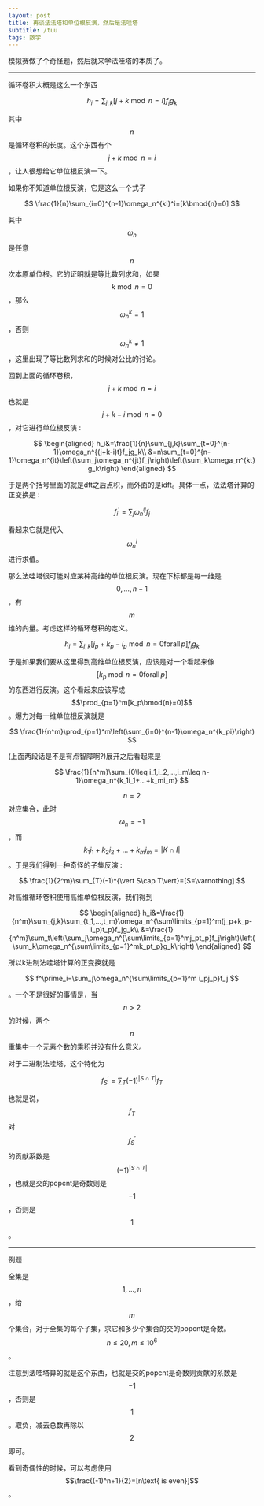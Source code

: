 ```yaml
---
layout: post
title: 再谈法法塔和单位根反演，然后是法哇塔
subtitle: /tuu
tags: 数学
---
```


模拟赛做了个奇怪题，然后就来学法哇塔的本质了。

-----

循环卷积大概是这么一个东西

$$
h_i=\sum_{j,k}[j+k\bmod{n}=i]f_jg_k
$$

其中$$n$$是循环卷积的长度。这个东西有个$$j+k\bmod{n}=i$$，让人很想给它单位根反演一下。

如果你不知道单位根反演，它是这么一个式子

$$
\frac{1}{n}\sum_{i=0}^{n-1}\omega_n^{ki}^i=[k\bmod{n}=0]
$$

其中$$\omega_n$$是任意$$n$$次本原单位根。它的证明就是等比数列求和，如果$$k\bmod{n}=0$$，那么$$\omega_n^k=1$$，否则$$\omega_n^k\neq 1$$，这里出现了等比数列求和的时候对公比的讨论。

回到上面的循环卷积，$$j+k\bmod{n}=i$$也就是$$j+k-i\bmod{n}=0$$，对它进行单位根反演 : 

$$
\begin{aligned}
h_i&=\frac{1}{n}\sum_{j,k}\sum_{t=0}^{n-1}\omega_n^{(j+k-i)t}f_jg_k\\
&=n\sum_{t=0}^{n-1}\omega_n^{it}\left(\sum_j\omega_n^{jt}f_j\right)\left(\sum_k\omega_n^{kt}g_k\right)
\end{aligned}
$$

于是两个括号里面的就是dft之后点积，而外面的是idft。具体一点，法法塔计算的正变换是 : 

$$
f^\prime_i=\sum_j\omega_n^{ij}f_j
$$

看起来它就是代入$$\omega_n^i$$进行求值。

那么法哇塔很可能对应某种高维的单位根反演。现在下标都是每一维是$$0,...,n-1$$，有$$m$$维的向量。考虑这样的循环卷积的定义。

$$
h_i=\sum_{j,k}[j_p+k_p-i_p\bmod{n}=0\operatorname{forall}p]f_jg_k
$$

于是如果我们要从这里得到高维单位根反演，应该是对一个看起来像$$[k_p\bmod{n}=0\operatorname{forall}p]$$的东西进行反演。这个看起来应该写成$$\prod_{p=1}^m[k_p\bmod{n}=0]$$。爆力对每一维单位根反演就是

$$
\frac{1}{n^m}\prod_{p=1}^m\left(\sum_{i=0}^{n-1}\omega_n^{k_pi}\right)
$$

(上面两段话是不是有点智障啊?)展开之后看起来是

$$
\frac{1}{n^m}\sum_{0\leq i_1,i_2,...,i_m\leq n-1}\omega_n^{k_1i_1+...+k_mi_m}
$$

$$n=2$$对应集合，此时$$\omega_n=-1$$，而$$k_1i_1+k_2i_2+...+k_mi_m=\vert K\cap I\vert$$。于是我们得到一种奇怪的子集反演 : 

$$
\frac{1}{2^m}\sum_{T}(-1)^{\vert S\cap T\vert}=[S=\varnothing]
$$

对高维循环卷积使用高维单位根反演，我们得到

$$
\begin{aligned}
h_i&=\frac{1}{n^m}\sum_{j,k}\sum_{t_1,...,t_m}\omega_n^{\sum\limits_{p=1}^m(j_p+k_p-i_p)t_p}f_jg_k\\
&=\frac{1}{n^m}\sum_t\left(\sum_j\omega_n^{\sum\limits_{p=1}^mj_pt_p}f_j\right)\left(\sum_k\omega_n^{\sum\limits_{p=1}^mk_pt_p}g_k\right)
\end{aligned}
$$

所以k进制法哇塔计算的正变换就是

$$
f^\prime_i=\sum_j\omega_n^{\sum\limits_{p=1}^m i_pj_p}f_j
$$

。一个不是很好的事情是，当$$n>2$$的时候，两个$$n$$重集中一个元素个数的乘积并没有什么意义。


对于二进制法哇塔，这个特化为

$$
f^\prime_S=\sum_T(-1)^{\vert S\cap T\vert}f_T
$$

也就是说，$$f_T$$对$$f^\prime_S$$的贡献系数是$$(-1)^{\vert S\cap T\vert}$$，也就是交的popcnt是奇数则是$$-1$$，否则是$$1$$。

-----

例题

全集是$$1,...,n$$，给$$m$$个集合，对于全集的每个子集，求它和多少个集合的交的popcnt是奇数。$$n\leq 20,m\leq 10^6$$。

注意到法哇塔算的就是这个东西，也就是交的popcnt是奇数则贡献的系数是$$-1$$，否则是$$1$$。取负，减去总数再除以$$2$$即可。

看到奇偶性的时候，可以考虑使用$$\frac{(-1)^n+1}{2}=[n\text{ is even}]$$。